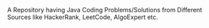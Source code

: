A Repository having Java Coding Problems/Solutions from Different Sources like HackerRank, LeetCode, AlgoExpert etc.
